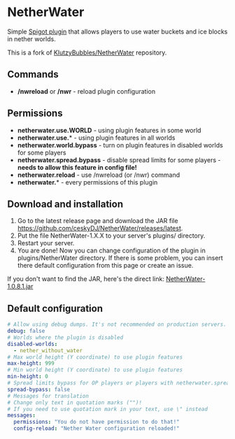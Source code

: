 # NetherWater
Simple [Spigot plugin](https://www.spigotmc.org/resources/nether-water-enable-water-in-nether-worlds.79256/) that allows players to use water buckets and ice blocks in nether worlds.

This is a fork of [KlutzyBubbles/NetherWater](https://github.com/KlutzyBubbles/NetherWater) repository.

## Commands
- **/nwreload** or **/nwr** - reload plugin configuration

## Permissions
- **netherwater.use.WORLD** - using plugin features in some world
- **netherwater.use.*** - using plugin features in all worlds
- **netherwater.world.bypass** - turn on plugin features in disabled worlds for some players
- **netherwater.spread.bypass** - disable spread limits for some players - **needs to allow this feature in config file!**
- **netherwater.reload** - use /nwreload (or /nwr) command
- **netherwater.*** - every permissions of this plugin

## Download and installation
1. Go to the latest release page and download the JAR file https://github.com/ceskyDJ/NetherWater/releases/latest.
2. Put the file NetherWater-1.X.X to your server's plugins/ directory.
3. Restart your server.
4. You are done! Now you can change configuration of the plugin in plugins/NetherWater directory. If there is some problem, you can insert there default configuration from this page or create an issue.

If you don't want to find the JAR, here's the direct link: [NetherWater-1.0.8.1.jar](https://github.com/ceskyDJ/NetherWater/releases/download/v1.0.8.1/NetherWater-1.0.8.1.jar)

## Default configuration
```YAML
# Allow using debug dumps. It's not recommended on production servers.
debug: false
# Worlds where the plugin is disabled
disabled-worlds:
  - nether_without_water
# Max world height (Y coordinate) to use plugin features
max-height: 999
# Min world height (Y coordinate) to use plugin features
min-height: 0
# Spread limits bypass for OP players or players with netherwater.spread.bypass permission
spread-bypass: false
# Messages for translation
# Change only text in quotation marks ("")!
# If you need to use quotation mark in your text, use \" instead
messages:
  permissions: "You do not have permission to do that!"
  config-reload: "Nether Water configuration reloaded!"
```
